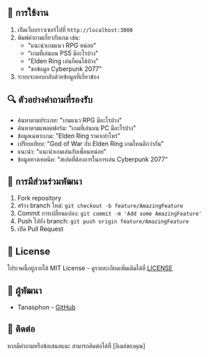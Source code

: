 ## 🎯 การใช้งาน

1. เปิดเว็บบราวเซอร์ไปที่ `http://localhost:3000`
2. พิมพ์คำถามเกี่ยวกับเกม เช่น:
   - "แนะนำเกมแนว RPG หน่อย"
   - "เกมที่เล่นบน PS5 มีอะไรบ้าง"
   - "Elden Ring เล่นกี่คนได้บ้าง"
   - "ขอข้อมูล Cyberpunk 2077"
3. ระบบจะตอบกลับด้วยข้อมูลที่เกี่ยวข้อง

## 🔍 ตัวอย่างคำถามที่รองรับ

- ค้นหาตามประเภท: "เกมแนว RPG มีอะไรบ้าง"
- ค้นหาตามแพลตฟอร์ม: "เกมที่เล่นบน PC มีอะไรบ้าง"
- ข้อมูลเฉพาะเกม: "Elden Ring ราคาเท่าไหร่"
- เปรียบเทียบ: "God of War กับ Elden Ring เกมไหนดีกว่ากัน"
- แนะนำ: "แนะนำเกมเล่นกับเพื่อนหน่อย"
- ข้อมูลทางเทคนิค: "สเปคที่ต้องการในการเล่น Cyberpunk 2077"

## 🤝 การมีส่วนร่วมพัฒนา

1. Fork repository
2. สร้าง branch ใหม่: `git checkout -b feature/AmazingFeature`
3. Commit การเปลี่ยนแปลง: `git commit -m 'Add some AmazingFeature'`
4. Push ไปยัง branch: `git push origin feature/AmazingFeature`
5. เปิด Pull Request

## 📝 License

โปรเจคนี้อยู่ภายใต้ MIT License - ดูรายละเอียดเพิ่มเติมได้ที่ [LICENSE](LICENSE)

## 👥 ผู้พัฒนา

- Tanasphon - [GitHub](https://github.com/Tanasphon)

## 📧 ติดต่อ

หากมีคำถามหรือข้อเสนอแนะ สามารถติดต่อได้ที่ [อีเมล์ของคุณ]
